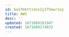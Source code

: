 ```yaml
---
id: ba1fmkttx3os2y375mwr1oy
title: AWS
desc: ''
updated: 1671009181947
created: 1671009174933
---
```


